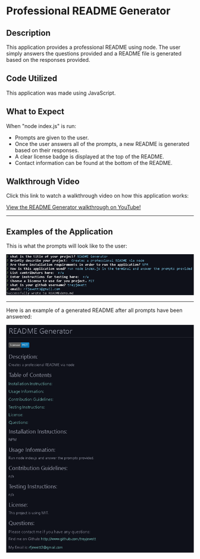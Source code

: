 # Professional README Generator

## Description

This application provides a professional README using node.
The user simply answers the questions provided and a README file is generated based on the responses provided.

## Code Utilized

This application was made using JavaScript.

## What to Expect

When "node index.js" is run:
- Prompts are given to the user.
- Once the user answers all of the prompts, a new README is generated based on their responses.
- A clear license badge is displayed at the top of the README.
- Contact information can be found at the bottom of the README.

## Walkthrough Video

Click this link to watch a walkthrough video on how this application works:

<a href="https://www.youtube.com/watch?v=NJ80_okyB2g&feature=youtu.be" target="_blank">View the README Generator walkthrough on YouTube!</a>

-------------------------------------------------------------------------

## Examples of the Application

This is what the prompts will look like to the user:

<img src=".\assets\images\Node-Example.png" alt="Example of Node Prompts">

-------------------------------------------------------------------------

Here is an example of a generated README after all prompts have been answered:

<img src=".\assets\images\Readme-example.png" alt="Example of generated README">